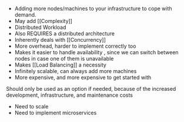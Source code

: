 - Adding more nodes/machines to your infrastructure to cope with demand. 
- May add [[Complexity]]
- Distributed Workload
- Also REQUIRES a distributed architecture
- Inherently deals with [[Concurrency]]
- More overhead, harder to implement correctly too
- Makes it easier to handle availability , since we can switch between nodes in case one of them is unavailable
- Makes [[Load Balancing]] a necessity
- Infinitely scalable, can always add more machines
- More expensive, and more expensive to get started with

Should only be used as an option if needed, because of the increased development, infrastructure, and maintenance costs

- Need to scale
- Need to implement microservices
